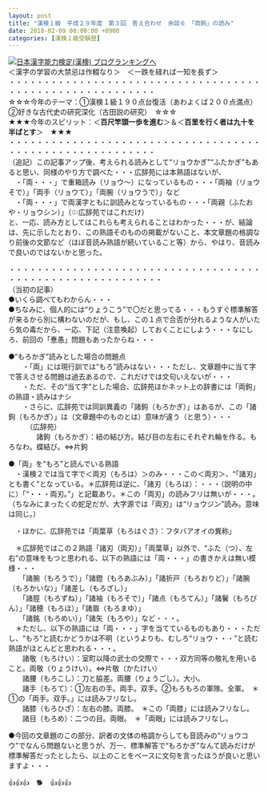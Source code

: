 ```yaml
---
layout: post
title: "漢検１級　平成２９年度　第３回　答え合わせ　余談６　「両鉤」の読み"
date: 2018-02-09 00:00:00 +0900
categories: [漢検１級受験歴]
---
```


[![](/syuusyuu9701/assets/images/漢検１級-平成２９年度-第３回-答え合わせ-余談６-「両鉤」の読み-br_c_3028_1.gif)](http://blog.with2.net/link.php?1659096:3028 "日本漢字能力検定(漢検) ブログランキングへ")[日本漢字能力検定(漢検) ブログランキングへ](http://blog.with2.net/link.php?1659096:3028)  
＜漢字の学習の大禁忌は作輟なり＞　＜一跌を経れば一知を長ず＞  
・・・・・・・・・・・・・・・・・・・・・・・・・・・・・・・・・・・・・・・・・・・・・・・・・・・・・・・・・  
☆☆☆今年のテーマ：①漢検１級１９０点台復活（あわよくば２００点満点）　②好きな古代史の研究深化（古田説の研究）　☆☆☆  
★★★今年のスピリット：＜**百尺竿頭一歩を進む**＞＆＜**百里を行く者は九十を半ばとす**＞　★★★  
・・・・・・・・・・・・・・・・・・・・・・・・・・・・・・・・・・・・・・・・・・・・・・・・・・・・・・・・・  
（追記）この記事アップ後、考えられる読みとして“リョウかぎ”“ふたかぎ”もあると思い、同様のやり方で調べた・・・広辞苑には本熟語はないが、  
　・「両・・・」で重箱読み（リョウ～）になっているもの・・・「両袖（リョウそで）」「両手（リョウて）」「両腕（リョウうで）」など  
　・「両・・・」で両漢字ともに訓読みとなっているもの・・・「両親（ふたおや・リョウシン）」（⇦広辞苑ではこれだけ）  
と、一応、読み方としてはこれらも考えられることはわかった・・・が、結論は、先に示したとおり、この熟語そのものの掲載がないこと、本文章題の格調なり前後の文節など（ほぼ音読み熟語が続いていること等）から、やはり、音読みで良いのではないかと思った。  
  
・・・・・・・・・・・・・・・・・・・・・・・・・・・・・・・・・・・・・・・・・・・・・・・・・・・・・・・・・・  
（当初の記事）  
●いくら調べてもわからん・・・  
●ちなみに、個人的には“りょうこう”で〇だと思ってる・・・もうすぐ標準解答が来るから別に構わないのだが、もし、この１点で合否が分れるような人がいたら気の毒だから、一応、下記（注意喚起）しておくことにしよう・・・なにしろ、前回の「惷愚」問題もあったからね・・・  
  
●“もろかぎ”読みとした場合の問題点  
　　・「両」には現行訓では“もろ”読みはない・・・ただし、文章題中に当て字で答えさせる問題は過去あるので、これだけでは文句いえないが・・・  
　　・ただ、その“当て字”とした場合、広辞苑ほかネット上の辞書には「両鉤」の熟語・読みはナシ  
　　・さらに、広辞苑では同訓異義の「諸鉤（もろかぎ）」はあるが、この「諸鉤（もろかぎ）」は（文章題中のものとは）意味が違う（と思う）・・・  
　　　（広辞苑）  
　　　　諸鉤（もろかぎ）：紐の結び方。結び目の左右にそれぞれ輪を作る。もろなわ。蝶結び。⇔片鉤  
  
●「両」を“もろ”と読んでいる熟語  
　・漢検２では当て字で＜両刃（もろは）＞のみ・・・この＜両刃＞、“「諸刃」とも書く”となっている。＊広辞苑は逆に、「諸刃（もろは）：・・・（説明の中に）「“・・・両刃。”」と記載あり。＊この「両刃」の読みフリは無いが・・・。（ちなみにまったくの蛇足だが、大字源では「両刃」は“リョウジン”読み。意味は同じ。）  
  
　・ほかに、広辞苑では「両葉草（もろはぐさ）：フタバアオイの異称」  
  
　＊広辞苑ではこの２熟語「諸刃（両刃）」「両葉草」以外で、“ふた（つ）、左右”の意味をもつと思われる、以下の熟語には「両・・・」の書きかえは無い模様・・・  
　　「諸腕（もろうで）」「諸鐙（もろあぶみ）」「諸折戸（もろおりど）」「諸腕（もろかいな）」「諸差し（もろざし）」  
　　「諸脛（もろずね）」「諸袖（もろそで）」「諸点（もろてん）」「諸鬢（もろびん）」「諸穂（もろほ）」「諸眉（もろまゆ）」  
　　「諸銘（もろめい）」「諸矢（もろや）」など・・・。  
　＊ただし、以下の熟語には「両・・・」字を当てているものもあり・・・ただし、“もろ”と読むかどうかは不明（というよりも、むしろ“リョウ・・・”と読む熟語がほとんどと思われる・・・。  
　　諸敬（もろけい）：室町以降の武士の交際で・・・双方同等の敬礼を用いること。両敬（りょうけい）。⇔片敬（かたけい）  
　　諸腰（もろこし）：刀と脇差。両腰（りょうごし）。大小。  
　　諸手（もろて）：①左右の手。両手。双手。②もろもろの軍隊。全軍。　＊①の「両手。双手。」には読みフリなし。  
　　諸膝（もろひざ）：左右の膝。両膝。　＊この「両膝」には読みフリなし。  
　　諸目（もろめ）：二つの目。両眼。　＊「両眼」には読みフリなし。  
  
●今回の文章題のこの部分、訳者の文体の格調からしても音読みの“リョウコウ”でなんら問題ないと思うが、万一、標準解答で“もろかぎ”なんて読みだけが標準解答だったとしたら、以上のことをベースに文句を言ったほうが良いと思いますよ・・・  
  
👍👍👍　🐕　👍👍👍